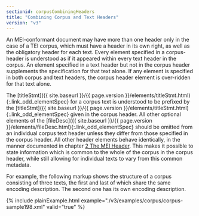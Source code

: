 ```yaml
---
sectionid: corpusCombiningHeaders
title: "Combining Corpus and Text Headers"
version: "v3"
---
```




An MEI-conformant document may have more than one header only in the case of a TEI
corpus,
which must have a header in its own right, as well as the obligatory header for each
text.
Every element specified in a corpus-header is understood as if it appeared within
every text
header in the corpus. An element specified in a text header but not in the corpus
header
supplements the specification for that text alone. If any element is specified in
both corpus
and text headers, the corpus header element is over-ridden for that text alone.

The [titleStmt]({{ site.baseurl }}/{{ page.version }}/elements/titleStmt.html){:.link_odd_elementSpec} for a corpus text is understood to be prefixed by the [titleStmt]({{ site.baseurl }}/{{ page.version }}/elements/titleStmt.html){:.link_odd_elementSpec} given in the corpus header. All other optional elements of the
[fileDesc]({{ site.baseurl }}/{{ page.version }}/elements/fileDesc.html){:.link_odd_elementSpec} should be omitted from an individual corpus text header
unless they differ from those specified in the corpus header. All other header elements
behave
identically, in the manner documented in chapter <a class="link_ptr" title="The MEI Header" href="{{ site.baseurl }}/{{ page.version }}/guidelines/header.html">2 The MEI Header</a>. This makes it
possible to state information which is common to the whole of the corpus in the corpus
header,
while still allowing for individual texts to vary from this common metadata.

For example, the following markup shows the structure of a corpus consisting of three
texts,
the first and last of which share the same encoding description. The second one has
its own
encoding description.

{% include plainExample.html example="./v3/examples/corpus/corpus-sample198.xml" valid="true" %}

